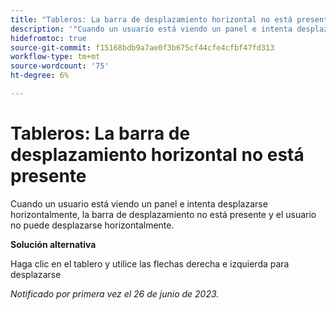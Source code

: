 ```yaml
---
title: "Tableros: La barra de desplazamiento horizontal no está presente"
description: '"Cuando un usuario está viendo un panel e intenta desplazarse horizontalmente, la barra de desplazamiento no está presente y el usuario no puede desplazarse horizontalmente".'
hidefromtoc: true
source-git-commit: f15168bdb9a7ae0f3b675cf44cfe4cfbf47fd313
workflow-type: tm+mt
source-wordcount: '75'
ht-degree: 6%

---
```



# Tableros: La barra de desplazamiento horizontal no está presente

Cuando un usuario está viendo un panel e intenta desplazarse horizontalmente, la barra de desplazamiento no está presente y el usuario no puede desplazarse horizontalmente.

**Solución alternativa**

Haga clic en el tablero y utilice las flechas derecha e izquierda para desplazarse

_Notificado por primera vez el 26 de junio de 2023._


